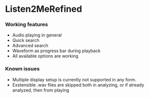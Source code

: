 # Listen2MeRefined

### Working features

 - Audio playing in general
 - Quick search
 - Advanced search
 - Waveform as progress bar during playback
 - All available options are working

### Known issues

 - Multiple display setup is currently not supported in any form.
 - Exstensible .wav files are skipped both in analyzing, or if already analyzed, then from playing
